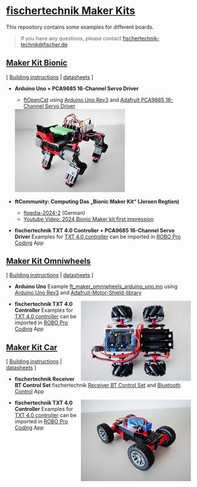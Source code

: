 # [fischertechnik Maker Kits](https://www.fischertechnik.de/de-de/maker)
This repository contains some examples for different boards.
> If you have any questions, please contact fischertechnik-technik@fischer.de

## [Maker Kit Bionic](https://www.fischertechnik.de/de-de/produkte/maker/571902-maker-kit-bionic)
[ [Building instructions](https://apps.fischer.de/ecom/fischertechnik/digitale-bauanleitungen/maker-kit-bionic.htm) | [datasheets](https://www.fischertechnik.de/-/media/fischertechnik/rebrush/maker/maker-landingpage/datenblatt_digitalservo.pdf) ]

* **Arduino Uno + PCA9685 16-Channel Servo Driver**
  * [ftOpenCat](https://github.com/AlexanderSteiger/ftOpenCat) using [Arduino Uno Rev3](https://store.arduino.cc/collections/boards-modules/products/arduino-uno-rev3-smd) and [Adafruit PCA9685 16-Channel Servo Driver](https://learn.adafruit.com/16-channel-pwm-servo-driver?view=all)

  <img src="images/Laufkatze-vorne.jpg" width="300" />

* **ftCommunity: Computing Das „Bionic Maker Kit“ (Jeroen Regtien)**
  * [ftpedia-2024-2](https://www.ftcommunity.de/ftpedia/2024/2024-2/ftpedia-2024-2.pdf#page=69) (German)
  * [Youtube Video: 2024 Bionic Maker kit first impression](https://www.youtube.com/watch?v=2sVy2LvaqDo)

* **fischertechnik TXT 4.0 Controller + PCA9685 16-Channel Servo Driver**
Examples for [TXT 4.0 controller](https://www.fischertechnik.de/txt40controller) can be imported in [ROBO Pro Coding](https://www.fischertechnik.de/en/toys/apps-and-software) App
 
## [Maker Kit Omniwheels](https://www.fischertechnik.de/de-de/produkte/maker/571901-maker-kit-omniwheels)
[ [Building instructions](https://apps.fischer.de/ecom/fischertechnik/digitale-bauanleitungen/maker-kit-omniwheels.htm) | [datasheets](https://www.fischertechnik.de/-/media/fischertechnik/rebrush/maker/maker-landingpage/datenblattencodermotorschwarzmakerpdf.pdf) ]

* **Arduino Uno**
  Example [ft_maker_omniwheels_arduino_uno.ino](/ft_maker_omniwheels_arduino_uno/ft_maker_omniwheels_arduino_uno.ino) using [Arduino Uno Rev3](https://store.arduino.cc/collections/boards-modules/products/arduino-uno-rev3-smd) and [Adafruit-Motor-Shield-library](https://github.com/adafruit/Adafruit-Motor-Shield-library)

  <img style="float: right;" src="images/Omniwheels_Draufsicht.jpg" width="300" />

* **fischertechnik TXT 4.0 Controller**
Examples for [TXT 4.0 controller](https://www.fischertechnik.de/txt40controller) can be imported in [ROBO Pro Coding](https://www.fischertechnik.de/en/toys/apps-and-software) App
  
## [Maker Kit Car](https://www.fischertechnik.de/de-de/produkte/maker/571900-maker-kit-car)
[ [Building instructions](https://apps.fischer.de/ecom/fischertechnik/digitale-bauanleitungen/maker-kit-car.htm) | [datasheets](https://www.fischertechnik.de/-/media/fischertechnik/rebrush/maker/maker-landingpage/datenblaetter_maker_kit_car.pdf) ]

* **fischertechnik Receiver BT Control Set**
  fischertechnik [Receiver BT Control Set](https://www.fischertechnik.de/en/products/spare-parts/electronics/161943-receiver-bt-control-set) and [Bluetooth Control](https://www.fischertechnik.de/en/toys/apps-and-software) App
  
  <img style="float: right;" src="images/Car.jpg" width="300" />

* **fischertechnik TXT 4.0 Controller**
  Examples for [TXT 4.0 controller](https://www.fischertechnik.de/txt40controller) can be imported in [ROBO Pro Coding](https://www.fischertechnik.de/en/toys/apps-and-software) App
